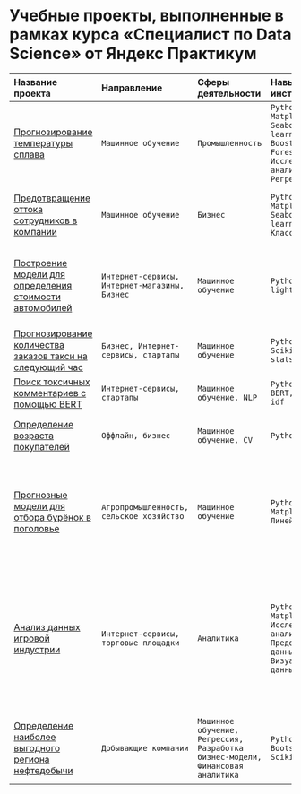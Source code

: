 # Учебные проекты, выполненные в рамках курса «‎Специалист по Data Science» от Яндекс Практикум

| Название проекта | Направление | Сферы деятельности | Навыки и инструменты | Задача проекта |
| :-------------------- | :--------------------- |:----------------------------|:----------------------------|:----------------------------|
| [Прогнозирование температуры сплава](https://github.com/alexandra-hoffmann-ds/ds-yandex-projects/tree/main/01.%20metal_temp) | ```Машинное обучение``` | ```Промышленность``` | ```Python, Pandas, Matplotlib, Seaborn, Scikit-learn, Gradient Boosting, Random Forest, Исследовательский анализ данных, Регрессия``` | Разработка модели для прогноза температуры стали во время плавки |
| [Предотвращение оттока сотрудников в компании](https://github.com/alexandra-hoffmann-ds/ds-yandex-projects/tree/main/02.%20job_satisfaction) | ```Машинное обучение``` | ```Бизнес``` | ```Python, Pandas, Matplotlib, Seaborn, Scikit-learn, Регрессия, Классификация``` | Разработка системы по предотвращению увольнения сотрудников |
| [Построение модели для определения стоимости автомобилей](https://github.com/alexandra-hoffmann-ds/ds-yandex-projects/tree/main/03.%20cars) | ```Интернет-сервисы, Интернет-магазины, Бизнес``` | ```Машинное обучение``` |```Python, Pandas, lightgbm```| Разработка системы рекомендации стоимости автомобиля на основе его описания |
| [Прогнозирование количества заказов такси на следующий час](https://github.com/alexandra-hoffmann-ds/ds-yandex-projects/tree/main/04.%20taxi) | ```Бизнес, Интернет-сервисы, стартапы``` | ```Машинное обучение``` |```Python, Pandas, Scikit-learn, statsmodels```| Разработка системы предсказания объёма заказов |
| [Поиск токсичных комментариев с помощью BERT](https://github.com/alexandra-hoffmann-ds/ds-yandex-projects/tree/main/05.%20toxic_comments) | ```Интернет-сервисы, стартапы``` | ```Машинное обучение, NLP``` |```Python, Pandas, BERT, nltk, tf-idf```| Обучение модели классифицировать комментарии |
| [Определение возраста покупателей](https://github.com/alexandra-hoffmann-ds/ds-yandex-projects/tree/main/06.%20customer_age) | ```Оффлайн, бизнес``` | ```Машинное обучение, CV``` |```Python, Keras```| Определение возраста покупателя по его фотографии |
| [Прогнозные модели для отбора бурёнок в поголовье](https://github.com/alexandra-hoffmann-ds/ds-yandex-projects/tree/main/07.%20cows) | ```Агропромышленность, сельское хозяйство``` | ```Машинное обучение``` |```Python, Pandas, Matplotlib, Линейные модели```| Разработка системы предсказания пригодности буренок для отбора в поголовье на основе их характеристик |
| [Анализ данных игровой индустрии](https://github.com/alexandra-hoffmann-ds/ds-yandex-projects/tree/main/08.%20games) | ```Интернет-сервисы, торговые площадки``` | ```Аналитика``` |```Python, Pandas, Matplotlib, Исследовательский анализ данных, Предобработка данных, Визуализация данных```| Аналитика данных и выявление закономерностей, определяющих успешность игры, помощь бизнесу сделать ставку на потенциально популярный продукт и спланировать рекламные кампании |
| [Определение наиболее выгодного региона нефтедобычи](https://github.com/alexandra-hoffmann-ds/ds-yandex-projects/tree/main/09.%20oil) | ```Добывающие компании``` | ```Машинное обучение, Регрессия, Разработка бизнес-модели, Финансовая аналитика``` |```Python, Pandas, Bootstrap, Scikit-learn```| Выбор локации для новой скважины на основе данных геологической разведки |
